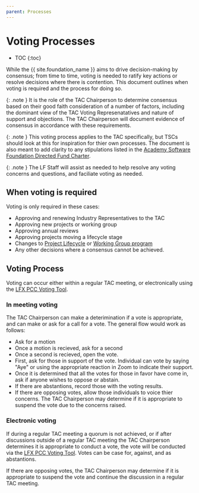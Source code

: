 ```yaml
---
parent: Processes
---
```


# Voting Processes

* TOC
{:toc}

While the {{ site.foundation_name }} aims to drive decision-making by consensus; from time to time, voting is needed to ratify key actions or resolve decisions where there is contention. This document outlines when voting is required and the process for doing so.

{: .note }
It is the role of the TAC Chairperson to determine consensus based on their good faith consideration of a number of factors, including the dominant view of the TAC Voting Represenatatives and nature of support and objections. The TAC Chairperson will document evidence of consensus in accordance with these requirements. 

{: .note }
This voting process applies to the TAC specifically, but TSCs should look at this for inspiration for thier own processes. The document is also meant to add clarity to any stipulations listed in the [Academy Software Foundation Directed Fund Charter][ASWF Charter]. 

{: .note }
The LF Staff will assist as needed to help resolve any voting concerns and questions, and faciliate voting as needed.

## When voting is required

Voting is only required in these cases:

- Approving and renewing Industry Representatives to the TAC
- Approving new projects or working group
- Approving annual reviews
- Approving projects moving a lifecycle stage
- Changes to [Project Lifecycle](/process/lifecycle.html) or [Working Group program](/process/working_groups/)
- Any other decisions where a consensus cannot be achieved.

## Voting Process

Voting can occur either within a regular TAC meeting, or electronically using the [LFX PCC Voting Tool](https://docs.linuxfoundation.org/lfx/project-control-center/v2-latest-version/collaborations/voting).

### In meeting voting

The TAC Chairperson can make a deterimination if a vote is appropriate, and can make or ask for a call for a vote. The general flow would work as follows:

- Ask for a motion
- Once a motion is recieved, ask for a second
- Once a second is recieved, open the vote.
- First, ask for those in support of the vote. Individual can vote by saying "Aye" or using the appropriate reaction in Zoom to indicate their support.
- Once it is determined that all the votes for those in favor have come in, ask if anyone wishes to oppose or abstain.
- If there are abstantions, record those with the voting results.
- If there are opposing votes, allow those individuals to voice thier concerns. The TAC Chairperson may determine if it is appropriate to suspend the vote due to the concerns raised.

### Electronic voting

If during a regular TAC meeting a quorum is not achieved, or if after discussions outside of a regular TAC meeting the TAC Chairperson determines it is appropriate to conduct a vote, the vote will be conducted via the [LFX PCC Voting Tool](https://docs.linuxfoundation.org/lfx/project-control-center/v2-latest-version/collaborations/voting). Votes can be case for, against, and as abstantions.

If there are opposing votes, the TAC Chairperson may determine if it is appropriate to suspend the vote and continue the discussion in a regular TAC meeting.

[ASWF Charter]: https://charter.aswf.io
